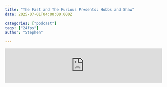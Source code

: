 ```yaml
---
title: "The Fast and The Furious Presents: Hobbs and Shaw"
date: 2025-07-01T04:00:00.000Z

categories: ["podcast"]
tags: ["24fps"]
author: "Stephen"

---
```


<iframe src="https://embed.acast.com/$/${config.showId}/${episode.guid}?" frameBorder="0" width="100%" height="110px" allow="autoplay"></iframe>
